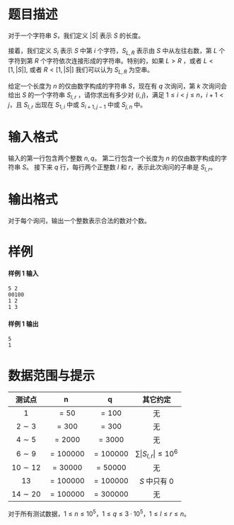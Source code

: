
# 题目描述

对于一个字符串 $S$，我们定义 $|S|$ 表示 $S$ 的长度。

接着，我们定义 $S_i$ 表示 $S$ 中第 $i$ 个字符，$S_{L,R}$ 表示由 $S$ 中从左往右数，第 $L$ 个字符到第 $R$ 个字符依次连接形成的字符串。特别的，如果 $L > R$ ，或者 $L < [1, |S|]$, 或者 $R < [1, |S|]$ 我们可以认为 $S_{L,R}$ 为空串。

给定一个长度为 $n$ 的仅由数字构成的字符串 $S$，现在有 $q$ 次询问，第 $k$ 次询问会给出 $S$ 的一个字符串 $S_{l,r}$ ，请你求出有多少对 $(i, j)$，满足 $1 \le i < j \le n$，$i + 1 \lt j$，且 $S_{l,r}$ 出现在 $S_{1,i}$ 中或 $S_{i+1, j−1}$ 中或 $S_{j,n}$ 中。

# 输入格式

输入的第一行包含两个整数 $n, q$。
第二行包含一个长度为 $n$ 的仅由数字构成的字符串 $S$。
接下来 $q$ 行，每行两个正整数 $l$ 和 $r$，表示此次询问的子串是 $S_{l,r}$。


# 输出格式

对于每个询问，输出一个整数表示合法的数对个数。


# 样例

#### 样例 1 输入
```plain
5 2
00100
1 2
1 3
```

#### 样例 1 输出
```plain
5
1
```

# 数据范围与提示

| 测试点 | n | q | 其它约定 |
| :-: | :-: | :-: | :-: |
| $1$ | $=50$ | $=100$ | 无 |
| $2 \sim 3$ | $=300$ | $=300$ | 无 |
| $4 \sim 5$ | $=2000$ | $=3000$ | 无 |
| $6 \sim 9$ | $=100000$ | $=100000$ | $\sum \lvert S_{l,r} \rvert \le 10^6$ |
| $10 \sim 12$ | $=30000$ | $=50000$ | 无 |
| $13$ | $=100000$ | $=100000$ | $S$ 中只有 $0$ |
| $14 \sim 20$ | $=100000$ | $=300000$ | 无 |

对于所有测试数据，$1 \le n \le 10^5$，$1 \le q \le 3 · 10^5$，$1 \le l \le r \le n$。

